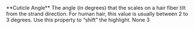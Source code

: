 <tr>
<td>**Cuticle Angle**</td>
<td>The angle (in degrees) that the scales on a hair fiber tilt from the strand direction. For human hair, this value is usually between 2 to 3 degrees. Use this property to “shift” the highlight.</td>
<td>None</td>
<td>3</td>
</tr>
